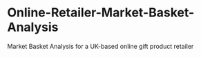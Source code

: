 # Online-Retailer-Market-Basket-Analysis
Market Basket Analysis for a UK-based online gift product retailer
